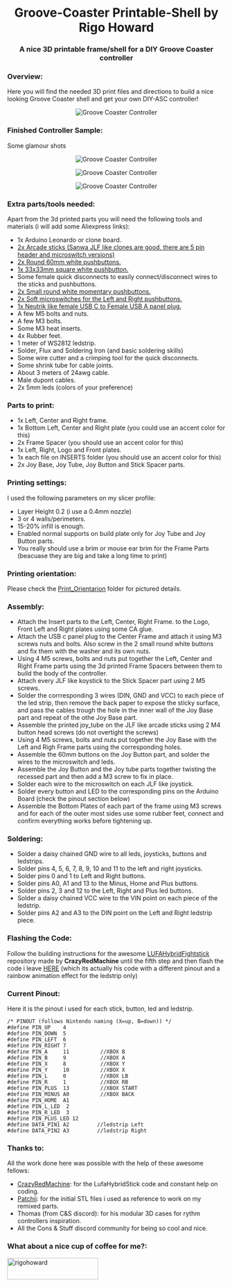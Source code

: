 <h1 align="center">Groove-Coaster Printable-Shell by Rigo Howard</h1>
<h3 align="center">A nice 3D printable frame/shell for a DIY Groove Coaster controller</h3>

<h3 align="left">Overview:</h3>
<p align="left">
Here you will find the needed 3D print files and directions to build a nice looking Groove Coaster shell and get your own DIY-ASC controller!</p>
<p align="center"><img align="center" src="https://github.com/RigoHoward/groove-coaster-printable-shell/blob/main/render.png" alt="Groove Coaster Controller" /></p>

<h3 align="left">Finished Controller Sample:</h3>
<p align="left">
Some glamour shots</p>
<p align="center"><img align="center" src="https://github.com/RigoHoward/groove-coaster-printable-shell/blob/main/Pictures/GC1.jpg" alt="Groove Coaster Controller" /></p>
<p align="center"><img align="center" src="https://github.com/RigoHoward/groove-coaster-printable-shell/blob/main/Pictures/GC2.jpg" alt="Groove Coaster Controller" /></p>
<p align="center"><img align="center" src="https://github.com/RigoHoward/groove-coaster-printable-shell/blob/main/Pictures/GC3.jpg" alt="Groove Coaster Controller" /></p>

<h3 align="left">Extra parts/tools needed:</h3>
<p align="left">
Apart from the 3d printed parts you will need the following tools and materials (i will add some Aliexpress links):
  <ul>
  <li>1x Arduino Leonardo or clone board.</li>
  <li><a href="https://www.aliexpress.com/item/1005006560397920.html?spm=a2g0o.cart.0.0.67ac38daT6iGZ6&mp=1">2x Arcade sticks (Sanwa JLF like clones are good, there are 5 pin header and microswitch versions)</a></li>
  <li><a href="https://www.aliexpress.com/item/4000959586079.html?spm=a2g0o.cart.0.0.67ac38daT6iGZ6&mp=1">2x Round 60mm white pushbuttons.</a></li>
  <li><a href="https://www.aliexpress.com/item/33057798976.html?spm=a2g0o.cart.0.0.67ac38daT6iGZ6&mp=1">1x 33x33mm square white pushbutton.</a></li>
  <li>Some female quick disconnects to easily connect/disconnect wires to the sticks and pushbuttons.</li>
  <li><a href="https://www.aliexpress.com/item/1005002669156285.html?spm=a2g0o.cart.0.0.46e638da38WDFw&mp=1">2x Small round white momentary pushbuttons.</a></li>
  <li><a href="https://www.aliexpress.com/item/1005003082350902.html?spm=a2g0o.cart.0.0.67ac38daT6iGZ6&mp=1">2x Soft microswitches for the Left and Right pushbuttons.</a></li>    
  <li><a href="https://www.aliexpress.com/item/1005003307588072.html?spm=a2g0o.cart.0.0.389a38daMdQKNv&mp=1">1x Neutrik like female USB C to Female USB A panel plug.</a></li>
  <li>A few M5 bolts and nuts.</li>
  <li>A few M3 bolts.</li>  
  <li>Some M3 heat inserts.</li>
  <li>4x Rubber feet.</li>
  <li>1 meter of WS2812 ledstrip.</li>
  <li>Solder, Flux and Soldering Iron (and basic soldering skills)</li>
  <li>Some wire cutter and a crimping tool for the quick disconnects.</li>      
  <li>Some shrink tube for cable joints.</li>  
  <li>About 3 meters of 24awg cable.</li>
  <li>Male dupont cables.</li>  
  <li>2x 5mm leds (colors of your preference)</li>  
  </ul>
</p>

<h3 align="left">Parts to print:</h3>
<p align="left">
  <ul>
  <li>1x Left, Center and Right frame.</li>
  <li>1x Bottom Left, Center and Right plate (you could use an accent color for this)</li>
  <li>2x Frame Spacer (you should use an accent color for this)</li>
  <li>1x Left, Right, Logo and Front plates.</li>  
  <li>1x each file on INSERTS folder (you should use an accent color for this)</li>
  <li>2x Joy Base, Joy Tube, Joy Button and Stick Spacer parts.</li>
  </ul>
</p>

<h3 align="left">Printing settings:</h3>
<p align="left">I used the following parameters on my slicer profile:
 <ul>
   <li>Layer Height 0.2 (i use a 0.4mm nozzle)</li>
   <li>3 or 4 walls/perimeters.</li>
   <li>15-20% infill is enough.</li>
   <li>Enabled normal supports on build plate only for Joy Tube and Joy Button parts.</li>
   <li>You really should use a brim or mouse ear brim for the Frame Parts (beacuase they are big and take a long time to print)</li>
 </ul>  
</p>

<h3 align="left">Printing orientation:</h3>
<p align="left">Please check the <a href="https://github.com/RigoHoward/groove-coaster-printable-shell/tree/main/Print_Orientation">Print_Orientarion</a> folder for pictured details.</p>


<h3 align="left">Assembly:</h3>
<p align="left">
    <ul>
    <li>Attach the Insert parts to the Left, Center, Right Frame. to the Logo, Front Left and Right plates using some CA glue.</li>      
    <li>Attach the USB c panel plug to the Center Frame and attach it using M3 screws nuts and bolts. Also screw in the 2 small round white buttons and fix them with the washer and its own nuts.</li>   
    <li>Using 4 M5 screws, bolts and nuts put together the Left, Center and Right Frame parts using the 3d printed Frame Spacers between them to build the body of the controller.</li> 
    <li>Attach every JLF like koystick to the Stick Spacer part using 2 M5 screws.</li>    
    <li>Solder the corrresponding 3 wires (DIN, GND and VCC) to each piece of the led strip, then remove the back paper to expose the sticky surface, and pass the cables trough the hole in the inner wall of the Joy Base part and repeat of the othe Joy Base part.</li> 
    <li>Assemble the printed joy_tube on the JLF like arcade sticks using 2 M4 button head screws (do not overtight the screws)</li>  
    <li>Using 4 M5 screws, bolts and nuts put together the Joy Base with the Left and Righ Frame parts using the corresponding holes.</li>
    <li>Assemble the 60mm buttons on the Joy Button part, and solder the wires to the microswitch and leds.</li>
    <li>Assemble the Joy Button and the Joy tube parts together twisting the recessed part and then add a M3 screw to fix in place.</li>
    <li>Solder each wire to the microswitch on each JLF like joystick.</li>
    <li>Solder every button and LED to the corresponding pins on the Arduino Board (check the pinout section below)</li>
    <li>Assemble the Bottom Plates of each part of the frame using M3 screws and for each of the outer most sides use some rubber feet, connect and confirm everything works before tightening up.</li>
  </ul>

</p>

<h3 align="left">Soldering:</h3>
<p align="left">
  <ul>
    <li>Solder a daisy chained GND wire to all leds, joysticks, buttons and ledstrips.</li>
    <li>Solder pins 4, 5, 6, 7, 8, 9, 10 and 11 to the left and right joysticks.</li>
    <li>Solder pins 0 and 1 to Left and Right buttons.</li>
    <li>Solder pins A0, A1 and 13 to the Minus, Home and Plus buttons.</li>
    <li>Solder pins 2, 3 and 12 to the Left, Right and Plus led buttons.</li>
    <li>Solder a daisy chained VCC wire to the VIN point on each piece of the ledstrip.</li>
    <li>Solder pins A2 and A3 to the DIN point on the Left and Right ledstrip piece.</li>
  </ul>
</p>

<h3 align="left">Flashing the Code:</h3>
<p align="left">
Follow the building instructions for the awesome <a href="https://github.com/CrazyRedMachine/LUFAHybridFightstick?tab=readme-ov-file#building-instructions">LUFAHybridFightstick</a> repository made by <b>CrazyRedMachine</b> until the fifth step and then flash the code i leave <a href="https://github.com/RigoHoward/groove-coaster-printable-shell/tree/main/Software/GC_RH">HERE</a> (which its actually his code with a different pinout and a rainbow animation effect for the ledstrip only)
</p>

<h3 align="left">Current Pinout:</h3>
<p align="left">
Here it is the pinout i used for each stick, button, led and ledstrip.
</p>

```
/* PINOUT (follows Nintendo naming (X=up, B=down)) */
#define PIN_UP    4
#define PIN_DOWN  5
#define PIN_LEFT  6
#define PIN_RIGHT 7
#define PIN_A     11          //XBOX B
#define PIN_B     9           //XBOX A  
#define PIN_X     8           //XBOX Y
#define PIN_Y     10          //XBOX X     
#define PIN_L     0           //XBOX LB
#define PIN_R     1           //XBOX RB
#define PIN_PLUS  13          //XBOX START
#define PIN_MINUS A0          //XBOX BACK
#define PIN_HOME  A1
#define PIN_L_LED  2
#define PIN_R_LED  3
#define PIN_PLUS_LED 12
#define DATA_PIN1 A2         //ledstrip Left
#define DATA_PIN2 A3         //ledstrip Right
```

<h3 align="left">Thanks to:</h3>
<p align="left">All the work done here was possible with the help of these awesome fellows:
<ul>
  <li><a href="https://github.com/CrazyRedMachine">CrazyRedMachine</a>: for the LufaHybridStick code and constant help on coding.</li>
  <li><a href="https://github.com/paatchii">Patchii</a>: for the initial STL files i used as reference to work on my remixed parts.</li>
  <li>Thomas (from C&S discord): for his modular 3D cases for rythm controllers inspiration.</li>
  <li>All the Cons & Stuff discord community for being so cool and nice.</li>
</ul>
</p>

<h3 align="left">What about a nice cup of coffee for me?:</h3>
<p><a href="https://www.buymeacoffee.com/rigohoward"> <img align="left" src="https://cdn.buymeacoffee.com/buttons/v2/default-yellow.png" height="50" width="210" alt="rigohoward" /></a></p><br><br>
